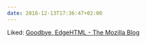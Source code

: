 ```yaml
---
date: 2018-12-13T17:36:47+02:00
---
```


Liked: [Goodbye, EdgeHTML - The Mozilla Blog](https://blog.mozilla.org/blog/2018/12/06/goodbye-edge/)
